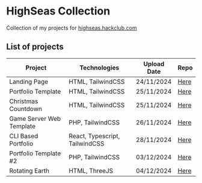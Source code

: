 # HighSeas Collection
Collection of my projects for <a href="https://highseas.hackclub.com/">highseas.hackclub.com</a>

## List of projects

| Project  | Technologies | Upload Date | Repo |
| ------------- | ------------- | ------------- | ------------- |
| Landing Page  | HTML, TailwindCSS  | 24/11/2024 | [Here](https://github.com/Ondra9071/HighSeas-Landing-Page)  |
| Portfolio Template  | HTML, TailwindCSS  | 25/11/2024  | [Here](https://github.com/Ondra9071/HighSeas-PortfolioTemplate)  |
| Christmas Countdown  | HTML, TailwindCSS  | 25/11/2024  | [Here](https://github.com/Ondra9071/HighSeas-XmasCountdown)  |
| Game Server Web Template  | PHP, TailwindCSS  | 26/11/2024  | [Here](https://github.com/Ondra9071/HighSeas-GameServerWebTemplate)  |
| CLI Based Portfolio  | React, Typescript, TailwindCSS  | 28/11/2024  | [Here](https://github.com/Ondra9071/HighSeas-CliBasedPortfolio)  |
| Portfolio Template #2 | PHP, TailwindCSS  | 03/12/2024  | [Here](https://github.com/Ondra9071/HighSeas-PortfolioTemplate2)  |
| Rotating Earth | HTML, ThreeJS  | 04/12/2024  | [Here](https://github.com/Ondra9071/HighSeas-RotatingEarth)  |
